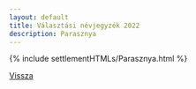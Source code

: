 ```yaml
---
layout: default
title: Választási névjegyzék 2022
description: Parasznya
---
```


{% include settlementHTMLs/Parasznya.html %}

[Vissza](./)